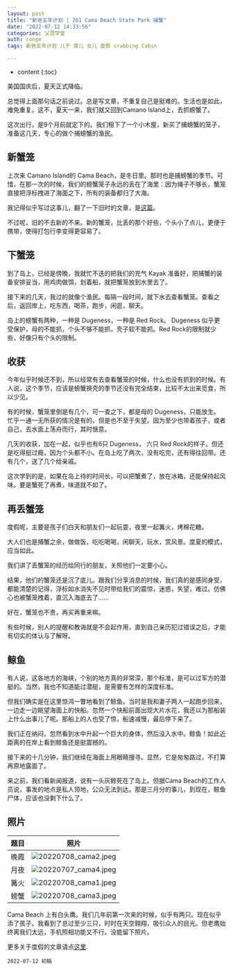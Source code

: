 ```yaml
---
layout: post
title: "新爸五年计划 | 261 Cama Beach State Park 捕蟹"
date: "2022-07-12 14:33:56"
categories: 父范学堂
auth: conge
tags: 新爸五年计划 儿子 育儿 女儿 度假 crabbing Cabin

---
```

* content
{:toc}

美国国庆后，夏天正式降临。

总觉得上面那句话之前说过。总是写文章，不重复自己是挺难的。生活也是如此，难免重复。这不，夏天一来，我们就又回到Camano Island上，去抓螃蟹了。

这次出行，是9个月前就定下的。我们租下了一个小木屋，新买了捕螃蟹的笼子，准备这几天，专心的做个捕螃蟹的渔民。




## 新蟹笼

上次来 Camano Island的 Cama Beach，是冬日里。那时也是捕螃蟹的季节。可惜，在那一次的时候，我们的螃蟹笼子永远的丢在了海里：因为绳子不够长，蟹笼直接把浮标拽进了海面之下，所有的装备都归了大海。

我记得似乎写过这事儿，翻了一下旧时的文章，是[这篇](https://conge.github.io/2021/12/25/NewDaddy-merry-Christmas/)。

不过呢，旧的不去新的不来。新的蟹笼，比丢的那个好些，个头小了点儿，更便于携带，使得打包行李变得更容易了。

## 下蟹笼

到了岛上，已经是傍晚，我就忙不迭的把我们的充气 Kayak 准备好，把捕蟹的装备安排妥当，用鸡肉做饵，划着船，就把蟹笼放到水里去了。

接下来的几天，我过的就像个渔民。每隔一段时间，就下水去查看蟹笼。查看之后，返回岸上，吃东西，喝茶，跑步，闲逛，聊天。

岛上的螃蟹有两种，一种是 Dugeness，一种是 Red Rock。 Dugeness 似乎更受保护，母的不能抓，个头不够不能抓，壳子软不能抓。Red Rock的限制就少些，好像只有个头的限制。

## 收获

今年似乎时候还不到，所以经常有去查看蟹笼的时候，什么也没有抓到的时候。有人说，这个季节，应该是螃蟹换壳的季节还没有完全结束，比较不太出来觅食，所以少见。

有的时候，蟹笼里倒是有几个，可一查之下，都是母的 Dugeness，只能放生。忙乎一通一无所获的情况是有的，但是也不至于失望。因为至少也带着孩子，或者自己，去水面上荡舟而行，其时惬意。

几天的收获，加在一起，似乎也有6只 Dugeness， 六只 Red Rock的样子。但还是吃得挺过瘾，因为个头都不小。在岛上吃了两次，没有吃完，还有得往回带。还有几个，送了几个给亲戚。

这次学到的是，如果在岛上待的时间长，可以把蟹煮了，放在冰箱，还能保持起风味。要是蟹死了再煮，味道就不如了。

## 再丢蟹笼

度假呢，主要是孩子们白天和朋友们一起玩耍，夜里一起篝火，烤棉花糖。

大人们也是捕蟹之余，做做饭，吃吃喝喝，闲聊天，玩水，赏风景。度夏的模式，应当如此。

我们讲了丢蟹笼的经历给同行的朋友，关照他们一定要小心。

结果，他们的蟹笼还是沉了底儿。跟我们分享消息的时候，我们真的是感同身受，都能清楚的记得，浮标如水消失不见时带给我们的震惊，迷惑，失望，难过。仿佛心也被蟹笼拽着，直沉入海底去了……

好在，蟹笼也不贵，再买再重来嘛。

有些时候，别人的提醒和教诲就是不会起作用，直到自己亲历犯过错误之后，才能有切实的体认与了解呀。

## 鲸鱼

有人说，这各地方的海峡，个别的地方真的非常深，那个标准，是可以过军方的潜艇的。当然，我也不知道能过潜艇，是需要有怎样的深度标准。

但我们确实是在这里惊鸿一瞥地看到了鲸鱼。当时是我和妻子两人一起跑步回来，一边走一边眺望海面上的快船。忽然一个快船前面出现大片水花，我还以为那船装上什么出事儿了呢。那船上的人也受了惊，船速减慢，最后停下来了。

我们正在纳闷，忽然看到水中升起一个巨大的身体，然后没入水中。鲸鱼！如此近距离的在岸上看到鲸鱼还是挺震撼的。

接下来的十几分钟，我们继续在海面上用眼睛搜寻。显然，它是匆匆路过，不打算再原地露面了。

来之前，我们看新闻报道，说有一头灰鲸死在了岛上。但据Cama Beach的工作人员说，事发的地点是私人领地，公众无法到达。那是三月分的事儿，到现在，鲸鱼尸体，应该也没剩下什么了。

## 照片

|题目|照片|
|:----|:----:|
|晚霞|![20220708_cama2.jpeg](https://s2.loli.net/2022/07/13/VgRwl8kUQ6pzDAm.jpg)|
|月夜|![20220707_cama4.jpeg](https://s2.loli.net/2022/07/13/rlt3RMODZHKiBz2.jpg)|
|篝火|![20220708_cama1.jpeg](https://s2.loli.net/2022/07/13/YPpoNLHsIw9iRWU.jpg)|
|螃蟹|![20220708_cama3.jpeg](https://s2.loli.net/2022/07/13/xRapQDIhFzVGUce.jpg)|

Cama Beach 上有白头鹰。我们几年前第一次来的时候，似乎有两只。现在似乎添了孩子。我看到了总过至少三只，时时在天空翱翔，吸引众人的目光。但老鹰始终离我们太远，手机照相功能又不行。没能留下照片。

更多关于度假的文章请点[这里](https://conge.github.io/tag/#%E5%BA%A6%E5%81%87).


```
2022-07-12 初稿
```
